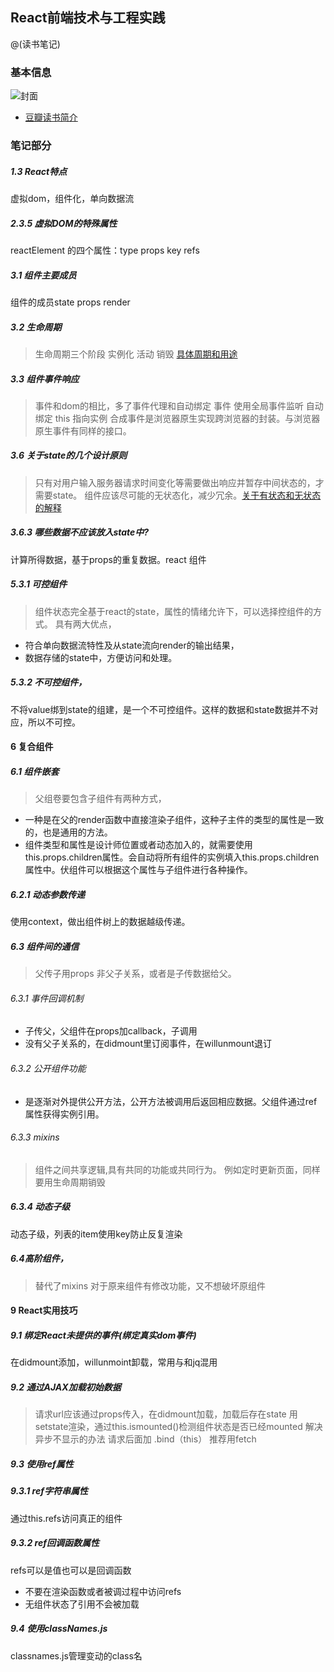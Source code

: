 ## React前端技术与工程实践

@(读书笔记)

### 基本信息
![封面](https://img3.doubanio.com/view/subject/l/public/s29419062.jpg)
- [豆瓣读书简介](https://book.douban.com/subject/27013710/)


### 笔记部分
#####  1.3 React特点
虚拟dom，组件化，单向数据流
#####  2.3.5 虚拟DOM的特殊属性
reactElement 的四个属性：type props key refs

##### 3.1 组件主要成员
组件的成员state props render

##### 3.2 生命周期
> 生命周期三个阶段 实例化 活动 销毁
> [具体周期和用途](https://www.jianshu.com/p/9203997f053d)

##### 3.3 组件事件响应
> 事件和dom的相比，多了事件代理和自动绑定
> 事件 使用全局事件监听
> 自动绑定 this 指向实例
> 合成事件是浏览器原生实现跨浏览器的封装。与浏览器原生事件有同样的接口。

##### 3.6 关于state的几个设计原则
> 只有对用户输入服务器请求时间变化等需要做出响应并暂存中间状态的，才需要state。
> 组件应该尽可能的无状态化，减少冗余。[关于有状态和无状态的解释](https://blog.csdn.net/xiangzhihong8/article/details/80762125)

##### 3.6.3 哪些数据不应该放入state中?
计算所得数据，基于props的重复数据。react 组件

##### 5.3.1 可控组件
> 组件状态完全基于react的state，属性的情绪允许下，可以选择控组件的方式。
> 具有两大优点，
- 符合单向数据流特性及从state流向render的输出结果，
- 数据存储的state中，方便访问和处理。

##### 5.3.2 不可控组件，
不将value绑到state的组建，是一个不可控组件。这样的数据和state数据并不对应，所以不可控。


#### 6 复合组件

##### 6.1 组件嵌套
>父组卷要包含子组件有两种方式，
- 一种是在父的render函数中直接渲染子组件，这种子主件的类型的属性是一致的，也是通用的方法。
- 组件类型和属性是设计师位置或者动态加入的，就需要使用this.props.children属性。会自动将所有组件的实例填入this.props.children属性中。伏组件可以根据这个属性与子组件进行各种操作。


##### 6.2.1 动态参数传递
使用context，做出组件树上的数据越级传递。

##### 6.3 组件间的通信	
> 父传子用props
> 非父子关系，或者是子传数据给父。
###### 6.3.1 事件回调机制
- 子传父，父组件在props加callback，子调用
- 没有父子关系的，在didmount里订阅事件，在willunmount退订

###### 6.3.2 公开组件功能
- 是逐渐对外提供公开方法，公开方法被调用后返回相应数据。父组件通过ref属性获得实例引用。

###### 6.3.3 mixins	
> 组件之间共享逻辑,具有共同的功能或共同行为。
> 例如定时更新页面，同样要用生命周期销毁

##### 6.3.4 动态子级
动态子级，列表的item使用key防止反复渲染


##### 6.4高阶组件，
> 替代了mixins
> 对于原来组件有修改功能，又不想破坏原组件


#### 9 React实用技巧
##### 9.1 绑定React未提供的事件(绑定真实dom事件)
在didmount添加，willunmoint卸载，常用与和jq混用

##### 9.2 通过AJAX加载初始数据
> 请求url应该通过props传入，在didmount加载，加载后存在state 用setstate渲染，通过this.ismounted()检测组件状态是否已经mounted
> 解决异步不显示的办法 请求后面加 .bind（this）
> 推荐用fetch

##### 9.3 使用ref属性	
##### 9.3.1 ref字符串属性
通过this.refs访问真正的组件
##### 9.3.2 ref回调函数属性
refs可以是值也可以是回调函数

- 不要在渲染函数或者被调过程中访问refs
- 无组件状态了引用不会被加载

##### 9.4 使用classNames.js
classnames.js管理变动的class名

